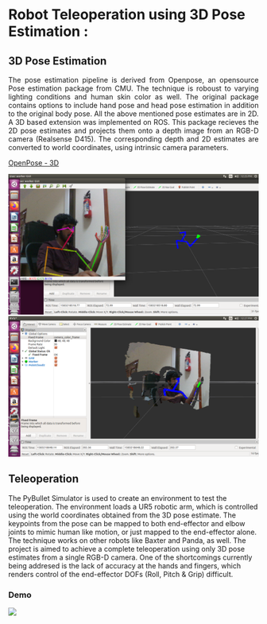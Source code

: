 # Robot Teleoperation using 3D Pose Estimation :

## 3D Pose Estimation
<p align="justify">
The pose estimation pipeline is derived from Openpose, an opensource Pose estimation package from CMU. The technique is roboust to varying lighting conditions and human skin color as well. The original package contains options to include hand pose and head pose estimation in addition to the original body pose. All the above mentioned pose estimates are in 2D.
A 3D based extension was implemented on ROS. This package recieves the 2D pose estimates and projects them onto a depth image from an RGB-D camera (Realsense D415). The corresponding depth and 2D estimates are converted to world coordinates, using intrinsic camera parameters.
</p>

[OpenPose - 3D](https://github.com/anushl9o5/openpose_ros)

![](pose_samples/sample3d_1.png)
![](pose_samples/sample3d_2.png)

## Teleoperation

The PyBullet Simulator is used to create an environment to test the teleoperation. The environment loads a UR5 robotic arm, which is controlled using the world coordinates obtained from the 3D pose estimate. The keypoints from the pose can be mapped to both end-effector and elbow joints to mimic human like motion, or just mapped to the end-effector alone. The technique works on other robots like Baxter and Panda, as well. The project is aimed to achieve a complete teleoperation using only 3D pose estimates from a single RGB-D camera. One of the shortcomings currently being addresed is the lack of accuracy at the hands and fingers, which renders control of the end-effector DOFs (Roll, Pitch & Grip) difficult.

### Demo

![](gifs/rob_teleop.gif) 
